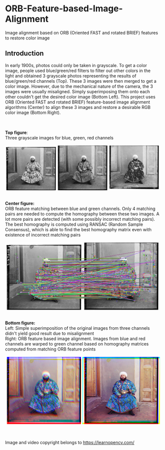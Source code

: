 # ORB-Feature-based-Image-Alignment
Image alignment based on ORB (Oriented FAST and rotated BRIEF) features to restore color image

## Introduction

In early 1900s, photos could only be taken in grayscale. To get a color image, people used blue/green/red filters to filter out other colors in the light and obtained 3 grayscale photos representing the results of blue/green/red channels (Top). These 3 images were then merged to get a color image. However, due to the mechanical nature of the camera, the 3 images were usually misaligned. Simply superimposing them onto each other couldn't get the desired color image (Bottom Left). This project uses ORB (Oriented FAST and rotated BRIEF) feature-based image alignment algorithms (Center) to align these 3 images and restore a desirable RGB color image (Bottom Right). <br /> <br /> <br /> 


**Top figure**:  
Three grayscale images for blue, green, red channels<br />  
![alt text](https://github.com/yyhz76/ORB-Feature-based-Image-Alignment/blob/main/images/BGR_channels_in_grayscale.png)<br /><br />  

**Center figure:**  
ORB feature matching between blue and green channels. Only 4 matching pairs are needed to compute the homography between these two images. A lot more pairs are detected (with some possibly incorrect matching pairs). The best homography is computed using RANSAC (Random Sample Consensus), which is able to find the best homography matrix even with existence of incorrect matching pairs<br />  
![alt text](https://github.com/yyhz76/ORB-Feature-based-Image-Alignment/blob/main/images/ORB_feature_matching_between_blue_and_green.png)<br /><br />

**Bottom figure:**  
Left: Simple superimposition of the original images from three channels didn't yield good result due to misalignment  
Right: ORB feature based image alignment. Images from blue and red channels are warped to green channel based on homography matrices computed from matching ORB feature points<br />   
![alt text](https://github.com/yyhz76/ORB-Feature-based-Image-Alignment/blob/main/images/result_comparison.png)<br />  


<br /><br />
Image and video copyright belongs to https://learnopencv.com/
